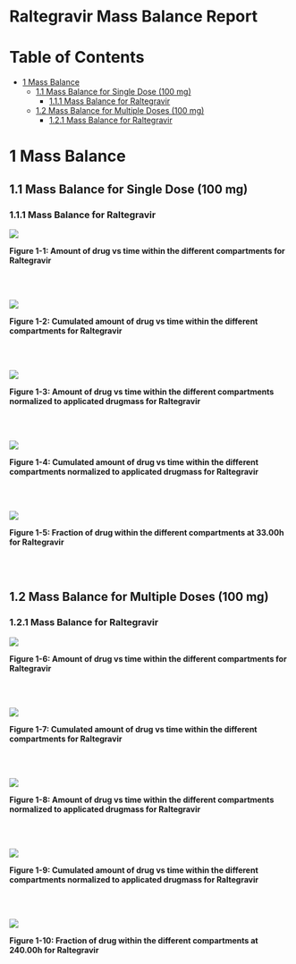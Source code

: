 



# Raltegravir Mass Balance Report



# Table of Contents

 * [1 Mass Balance](#mass-balance)
   * [1.1 Mass Balance for Single Dose (100 mg)](#mass-balance-single_dose__100_mg_)
     * [1.1.1 Mass Balance for Raltegravir](#1_mass_balance)
   * [1.2 Mass Balance for Multiple Doses (100 mg)](#mass-balance-multiple_doses__100_mg_)
     * [1.2.1 Mass Balance for Raltegravir](#1_mass_balance)





# 1 Mass Balance<a id="mass-balance"></a>


## 1.1 Mass Balance for Single Dose (100 mg)<a id="mass-balance-single_dose__100_mg_"></a>


### 1.1.1 Mass Balance for Raltegravir<a id="1_mass_balance"></a>


<a id="figure-1-1"></a>

![](MassBalance/Single_Dose__100_mg_-2_mass_balance_Single_Dose__100_mg_.png)



**Figure 1-1: Amount of drug vs time within the different compartments for Raltegravir**


<br>
<br>


<a id="figure-1-2"></a>

![](MassBalance/Single_Dose__100_mg_-3_mass_balance_Single_Dose__100_mg_.png)



**Figure 1-2: Cumulated amount of drug vs time within the different compartments for Raltegravir**


<br>
<br>


<a id="figure-1-3"></a>

![](MassBalance/Single_Dose__100_mg_-4_mass_balance_Single_Dose__100_mg_.png)



**Figure 1-3: Amount of drug vs time within the different compartments normalized to applicated drugmass for Raltegravir**


<br>
<br>


<a id="figure-1-4"></a>

![](MassBalance/Single_Dose__100_mg_-5_mass_balance_Single_Dose__100_mg_.png)



**Figure 1-4: Cumulated amount of drug vs time within the different compartments normalized to applicated drugmass for Raltegravir**


<br>
<br>


<a id="figure-1-5"></a>

![](MassBalance/Single_Dose__100_mg_-6_mass_balance_Single_Dose__100_mg_.png)



**Figure 1-5: Fraction of drug within the different compartments at 33.00h for Raltegravir**


<br>
<br>


## 1.2 Mass Balance for Multiple Doses (100 mg)<a id="mass-balance-multiple_doses__100_mg_"></a>


### 1.2.1 Mass Balance for Raltegravir<a id="1_mass_balance"></a>


<a id="figure-1-6"></a>

![](MassBalance/Multiple_Doses__100_mg_-2_mass_balance_Multiple_Doses__100_mg_.png)



**Figure 1-6: Amount of drug vs time within the different compartments for Raltegravir**


<br>
<br>


<a id="figure-1-7"></a>

![](MassBalance/Multiple_Doses__100_mg_-3_mass_balance_Multiple_Doses__100_mg_.png)



**Figure 1-7: Cumulated amount of drug vs time within the different compartments for Raltegravir**


<br>
<br>


<a id="figure-1-8"></a>

![](MassBalance/Multiple_Doses__100_mg_-4_mass_balance_Multiple_Doses__100_mg_.png)



**Figure 1-8: Amount of drug vs time within the different compartments normalized to applicated drugmass for Raltegravir**


<br>
<br>


<a id="figure-1-9"></a>

![](MassBalance/Multiple_Doses__100_mg_-5_mass_balance_Multiple_Doses__100_mg_.png)



**Figure 1-9: Cumulated amount of drug vs time within the different compartments normalized to applicated drugmass for Raltegravir**


<br>
<br>


<a id="figure-1-10"></a>

![](MassBalance/Multiple_Doses__100_mg_-6_mass_balance_Multiple_Doses__100_mg_.png)



**Figure 1-10: Fraction of drug within the different compartments at 240.00h for Raltegravir**


<br>
<br>



